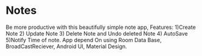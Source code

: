# Notes
 Be more productive with this beautifully simple note app, Features:
1)Create Note 2) Update Note 3) Delete Note and Undo deleted Note 4) AutoSave
5)Notify Time of note. 
App depend On using  Room Data Base, BroadCastReciever, Android UI, Material Design. 
